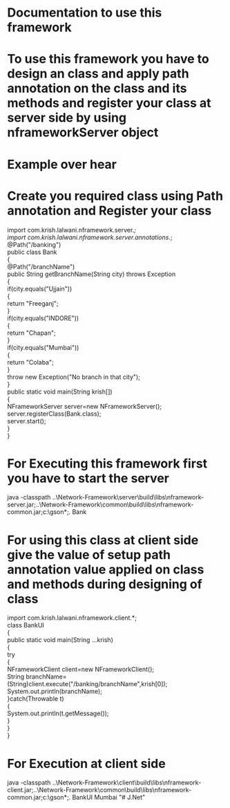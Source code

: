 # Documentation to use this framework
# To use this framework you have to design an class and apply path annotation on the class and its methods and register your class at server side by using nframeworkServer object
# Example over hear
# Create you required class using Path annotation and Register your class
import com.krish.lalwani.nframework.server.*;
<br>
import com.krish.lalwani.nframework.server.annotations.*;
<br>
@Path("/banking")
<br>
public class Bank 
<br>
{
<br>
@Path("/branchName")
<br>
public String getBranchName(String city) throws Exception
<br>
{
<br>
if(city.equals("Ujjain"))
<br>
{
<br>
return "Freeganj";
<br>
}
<br>
if(city.equals("INDORE"))
<br>
{
<br>
return "Chapan";
<br>
}
<br>
if(city.equals("Mumbai"))
<br>
{
<br>
return "Colaba";
<br>
}
<br>
throw new Exception("No branch in that city");
<br>
}
<br>
public static void main(String krish[])
<br>
{
<br>
NFrameworkServer server=new NFrameworkServer();
<br>
server.registerClass(Bank.class);
<br>
server.start();
<br>
}
<br>
}
<br>


# For Executing this framework first you have to start the server

java -classpath ..\Network-Framework\server\build\libs\nframework-server.jar;..\Network-Framework\common\build\libs\nframework-common.jar;c:\gson\*;. Bank
 
# For using this class at client side give the value of setup path annotation value applied on class and methods during designing of class

import com.krish.lalwani.nframework.client.*;
<br>
class BankUI
<br>
{
<br>
public static void main(String ...krish)
<br>
{
<br>
try
<br>
{
<br>
NFrameworkClient client=new NFrameworkClient();
<br>
String branchName=(String)client.execute("/banking/branchName",krish[0]);
<br>
System.out.println(branchName);
<br>
}catch(Throwable t)
<br>
{
<br>
System.out.println(t.getMessage());
<br>
}
<br>
}
<br>
}
<br>

# For Execution at client side

java -classpath ..\Network-Framework\client\build\libs\nframework-client.jar;..\Network-Framework\common\build\libs\nframework-common.jar;c:\gson\*;. BankUI Mumbai
"# J.Net" 
